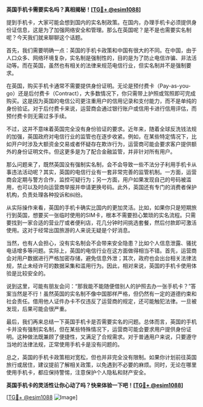 **英国手机卡需要实名吗？真相揭秘！[[TG💪+ @esim1088](https://t.me/s/esim1088)]**

提到手机卡，大家可能会想到国内的实名制政策。在国内，办理手机卡必须提供身份证信息，这是为了加强网络安全和管理。那么在英国呢？是不是也需要实名制呢？今天我们就来聊聊这个话题。

首先，我们需要明确一点：英国的手机卡政策和中国有很大的不同。在中国，由于人口众多、网络环境复杂，实名制是强制性的，目的是为了防止电信诈骗、非法活动等。而在英国，虽然也有相关的法律来规范电信行业，但实名制并不是强制要求。

在英国，购买手机卡通常不需要提供身份证明。无论是预付费卡（Pay-as-you-go）还是后付费卡（Contract），大多数情况下，你只需带上护照或驾照即可完成购买。这是因为英国的电信公司更注重用户的信用记录和支付能力，而不是单纯的身份验证。对于后付费卡来说，运营商会通过银行账户或信用卡进行信用评估，而预付费卡则无需过多手续。

不过，这并不意味着英国完全没有身份验证的要求。近年来，随着全球反洗钱法规的加强，英国政府对电信行业的监管也在逐步收紧。例如，在某些特定情况下，比如开户时涉及大额资金交易或者怀疑存在欺诈行为，运营商可能会要求客户提供额外的身份证明文件。但这更多是为了配合金融监管，并非针对所有用户。

那么问题来了，既然英国没有强制实名制，会不会导致一些不法分子利用手机卡从事违法活动呢？其实，英国的电信行业有一套非常完善的监管机制。一方面，运营商会定期与警方合作，监控可疑行为；另一方面，用户如果发现自己的号码被滥用，也可以及时向运营商举报并申请更换号码。此外，英国还有专门的消费者保护机构，负责处理各种投诉和纠纷。

从实际操作来看，英国的手机卡确实比国内的更加灵活。比如，如果你只是短期旅行到英国，想要买一张临时使用的SIM卡，根本不需要担心繁琐的实名流程。只需要找到一家合适的营业厅或者便利店，花几分钟时间挑选套餐，然后付款即可激活使用。这对于经常出国旅游的人来说无疑是个好消息。

当然，也有人会担心，没有实名制会不会带来安全隐患？比如个人信息泄露、骚扰电话增多等问题。实际上，英国的电信行业在这方面做得相当不错。首先，运营商会对用户数据进行严格加密存储，避免信息外泄；其次，政府也会出台相关法律法规，禁止未经许可的数据采集和滥用行为。因此，相对来说，英国的手机卡使用体验是比较安全的。

说到这里，可能有朋友会问：“那我能不能随便借别人的护照去办一张手机卡？”答案当然是不行！虽然英国的实名制不像中国那样严格，但仍然有一定的道德约束和社会责任。借用他人证件办卡不仅违反了运营商的规定，还可能触犯法律。一旦被发现，后果可能会很严重。

最后，我们再来总结一下英国手机卡是否需要实名的问题。总体而言，英国的手机卡并没有强制实名制，但在某些特殊情况下，运营商可能会要求用户提供身份证明。这种做法既兼顾了便捷性，又满足了合规需求。对于普通用户来说，只要遵守当地的法律法规，正常使用手机卡是没有问题的。

总之，英国的手机卡政策相对宽松，但也并非完全没有限制。如果你计划前往英国旅行或居住，建议提前了解相关政策，以免遇到不必要的麻烦。同时，无论在哪里使用手机卡，都应保持警惕，注意保护个人隐私和财产安全。

**英国手机卡的灵活性让你心动了吗？快来体验一下吧！[[TG💪+ @esim1088](https://t.me/s/esim1088)]**

[[TG💪+ @esim1088](https://t.me/s/esim1088) ![Image](https://i.postimg.cc/4NQfJmqS/Snipaste-2025-05-13-00-14-12.png)]